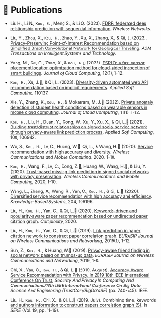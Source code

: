 
# 📝 Publications 

- Liu H., Li N., `Kou, H.`, Meng S., & Li Q. (2023). [FDRP: federated deep relationship prediction with sequential information](https://link.springer.com/article/10.1007/s11276-023-03530-2). *Wireless Networks*.

- Liu, Y., Zhou, X., `Kou, H.`, Zhao, Y., Xu, X., Zhang, X., & Qi, L. (2023). [Privacy-Preserving Point-of-Interest Recommendation based on Simplified Graph Convolutional Network for Geological Traveling](https://doi.org/10.1145/3620677). *ACM Transactions on Intelligent Systems and Technology*.

- Yang, M., Ge, C., Zhao, X., &#38; `Kou, H.📧` (2023). [FSPLO: a fast sensor placement location optimization method for cloud-aided inspection of smart buildings](https://doi.org/10.1186/s13677-023-00410-0). *Journal of Cloud Computing*, 12(1), 1-12.

- `Kou, H.`, Xu, J.📧, & Qi, L. (2023). [Diversity-driven automated web API recommendation based on implicit requirements](https://doi.org/10.1016/j.asoc.2023.110137). *Applied Soft Computing*, 110137.

- Xie, Y., Zhang, K., `Kou, H.`, & Mokarram, M. J.📧 (2022). [Private anomaly detection of student health conditions based on wearable sensors in mobile cloud computing](https://doi.org/10.1186/s13677-022-00300-x). *Journal of Cloud Computing*, 11(1), 1-12.

- `Kou, H.`, Liu, H., Duan, Y., Gong, W., Xu, Y., Xu, X., & Qi, L.📧 (2021). [Building trust/distrust relationships on signed social service network through privacy-aware link prediction process](https://doi.org/10.1016/j.asoc.2020.106942). *Applied Soft Computing*, 100, 106942.

- Wu, S., `Kou, H.`, Lv, C., Huang, W.📧, Qi, L., & Wang, H.📧 (2020). [Service recommendation with high accuracy and diversity](https://doi.org/10.1155/2020/8822992). *Wireless Communications and Mobile Computing*, 2020, 1-10.

- `Kou, H.`, Wang, F., Lv, C., Dong, Z.📧, Huang, W., Wang, H.📧, & Liu, Y. (2020). [Trust-based missing link prediction in signed social networks with privacy preservation](https://doi.org/10.1155/2020/8849536). *Wireless Communications and Mobile Computing*, 2020, 1-10.

- Wang, L., Zhang, X., Wang, R., Yan, C., `Kou, H.`, & Qi, L.📧 (2020). [Diversified service recommendation with high accuracy and efficiency](https://doi.org/10.1016/j.knosys.2020.106196). *Knowledge-Based Systems*, 204, 106196.

- Liu, H., `Kou, H.`, Yan, C., & Qi, L.📧 (2020). [Keywords-driven and popularity-aware paper recommendation based on undirected paper citation graph](https://doi.org/10.1155/2020/2085638). *Complexity*, 2020.

- Liu, H., `Kou, H.`, Yan, C., & Qi, L.📧 (2019). [Link prediction in paper citation network to construct paper correlation graph](https://doi.org/10.1186/s13638-019-1561-7). *EURASIP Journal on Wireless Communications and Networking*, 2019(1), 1-12.

- Sun, Z., `Kou, H.`, & Huang, W.📧 (2019). [Privacy-aware friend finding in social network based on thumbs-up data](https://doi.org/10.1186/s13638-019-1538-6). *EURASIP Journal on Wireless Communications and Networking*, 2019, 1-8.

- Chi, X., Yan, C., `Kou, H.`, & Qi, L.📧 (2019, August). [Accuracy-Aware Service Recommendation with Privacy. In 2019 18th IEEE International Conference On Trust](https://doi.org/10.1109/TrustCom/BigDataSE.2019.00106), *Security And Privacy In Computing And Communications/13th IEEE International Conference On Big Data Science And Engineering (TrustCom/BigDataSE)* (pp. 740-745). IEEE.

- Liu, H., `Kou, H.`, Chi, X., & Qi, L.📧 (2019, July). [Combining time, keywords and authors information to construct papers correlation graph (S)](https://www.researchgate.net/profile/Hanwen-Liu-7/publication/335155070_Combining_time_keywords_and_authors_information_to_construct_papers_correlation_graph_S/links/60595d39458515e834645299/Combining-time-keywords-and-authors-information-to-construct-papers-correlation-graph-S.pdf). In *SEKE* (Vol. 19, pp. 11-19).
